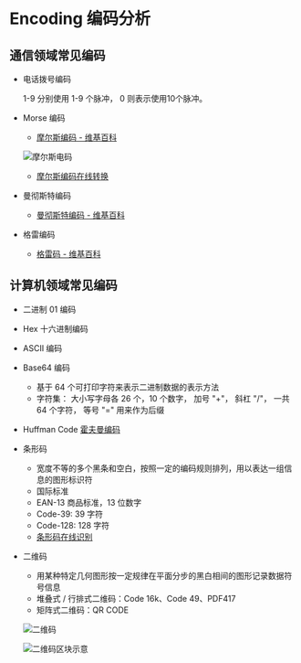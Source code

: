 # Encoding 编码分析

## 通信领域常见编码

* 电话拨号编码

  1-9 分别使用 1-9 个脉冲， 0 则表示使用10个脉冲。

* Morse 编码

  * [摩尔斯编码 - 维基百科](https://zh.wikipedia.org/wiki/%E6%91%A9%E5%B0%94%E6%96%AF%E7%94%B5%E7%A0%81)

  ![摩尔斯电码](http://7xry4x.com1.z0.glb.clouddn.com/16-9-9/1633698.jpg)

  * [摩尔斯编码在线转换](http://www.zhongguosou.com/zonghe/moErSiCodeConverter.aspx)

* 曼彻斯特编码

  * [曼彻斯特编码 - 维基百科](https://zh.wikipedia.org/wiki/%E6%9B%BC%E5%BD%BB%E6%96%AF%E7%89%B9%E7%BC%96%E7%A0%81)

* 格雷编码

  * [格雷码 - 维基百科](https://zh.wikipedia.org/wiki/%E6%A0%BC%E9%9B%B7%E7%A0%81)

## 计算机领域常见编码

* 二进制 01 编码

* Hex 十六进制编码

* ASCII 编码

* Base64 编码

  * 基于 64 个可打印字符来表示二进制数据的表示方法
  * 字符集： 大小写字母各 26 个，10 个数字， 加号 "+"， 斜杠 "/"， 一共 64 个字符， 等号 "=" 用来作为后缀

* Huffman Code [霍夫曼编码](https://zh.wikipedia.org/wiki/%E9%9C%8D%E5%A4%AB%E6%9B%BC%E7%BC%96%E7%A0%81)

* 条形码

  * 宽度不等的多个黑条和空白，按照一定的编码规则排列，用以表达一组信息的图形标识符
  * 国际标准
  * EAN-13 商品标准，13 位数字
  * Code-39: 39 字符
  * Code-128: 128 字符
  * [条形码在线识别](https://online-barcode-reader.inliteresearch.com/)

* 二维码

  * 用某种特定几何图形按一定规律在平面分步的黑白相间的图形记录数据符号信息
  * 堆叠式 / 行排式二维码：Code 16k、Code 49、PDF417
  * 矩阵式二维码：QR CODE

  ![二维码](http://7xry4x.com1.z0.glb.clouddn.com/16-8-13/73480917.jpg)

  ![二维码区块示意](http://7xry4x.com1.z0.glb.clouddn.com/16-8-13/82191737.jpg)

  ​